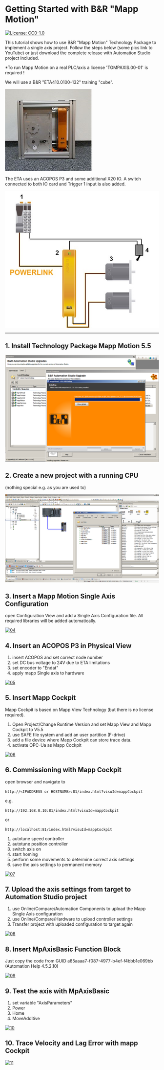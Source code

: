 # Getting Started with B&R "Mapp Motion"

[![License: CC0-1.0](https://licensebuttons.net/l/zero/1.0/80x15.png)](http://creativecommons.org/publicdomain/zero/1.0/)

This tutorial shows how to use B&amp;R "Mapp Motion" Technology Package to implement a single axis project.
Follow the steps below (some pics link to YouTube) or just download the complete release with Automation Studio
project included.

*To run Mapp Motion on a real PLC/axis a license 'TGMPAXIS.00-01' is required !

We will use a B&amp;R "ETA410.0100-132" training "cube".

![ETA410](https://github.com/hilch/mapp-motion-getting-started/blob/master/media/00_ETA410.0100-00_132.png)

The ETA uses an ACOPOS P3 and some additional X20 IO. A switch connected to both IO card and Trigger 1 input is
also added.

![ETA410 topology](https://github.com/hilch/mapp-motion-getting-started/blob/master/media/01_ETA410.0100-01_132_topology.png)

---


## 1. Install Technology Package Mapp Motion 5.5

![install mapp motion](https://github.com/hilch/mapp-motion-getting-started/blob/master/media/02_install_mapp_motion_55.png)

## 2. Create a new project with a running CPU

(nothing special e.g. as you are used to)

![new project](https://github.com/hilch/mapp-motion-getting-started/blob/master/media/03_running_cpu.png)

## 3. Insert a Mapp Motion Single Axis Configuration

open Configuration View and add a Single Axis Configuration file. All required libraries will be added automatically.

[![04](http://img.youtube.com/vi/qdOVnebVUVw/0.jpg)](http://www.youtube.com/watch?v=qdOVnebVUVw)

## 4. Insert an ACOPOS P3 in Physical View

1. insert ACOPOS and set correct node number
2. set DC bus voltage to 24V due to ETA limitations
3. set encoder to "Endat"
4. apply mapp Single axis to hardware

[![05](http://img.youtube.com/vi/tMh8Yh_kcs4/0.jpg)](http://www.youtube.com/watch?v=tMh8Yh_kcs4)

## 5. Insert Mapp Cockpit

Mapp Cockpit is based on Mapp View Technology (but there is no license required).

1. Open Project/Change Runtime Version and set Mapp View and Mapp Cockpit to V5.5
2. use SAFE file system and add an user partition (F-drive)
3. add a file device where Mapp Cockpit can store trace data.
4. activate OPC-Ua as Mapp Cockpit

[![06](http://img.youtube.com/vi/yQiHJyo_oQ8/0.jpg)](http://www.youtube.com/watch?v=yQiHJyo_oQ8)

## 6. Commissioning with Mapp Cockpit

open browser and navigate to 

`http://<IPADDRESS or HOSTNAME>:81/index.html?visuId=mappCockpit`

e.g.

`http://192.168.0.10:81/index.html?visuId=mappCockpit`

or 

`http://localhost:81/index.html?visuId=mappCockpit`

1. autotune speed controller
2. autotune position controller
3. switch axis on
4. start homing
5. perform some movements to determine correct axis settings
6. save the axis settings to permanent memory

[![07](http://img.youtube.com/vi/ZbgP48_rO-A/0.jpg)](http://www.youtube.com/watch?v=ZbgP48_rO-A)

## 7. Upload the axis settings from target to Automation Studio project

1. use Online/Compare/Automation Components to upload the Mapp Single Axis configuration
2. use Online/Compare/Hardware to upload controller settings
3. Transfer project with uploaded configuration to target again

[![08](http://img.youtube.com/vi/qrduv-qJtsY/0.jpg)](http://www.youtube.com/watch?v=qrduv-qJtsY)

## 8. Insert MpAxisBasic Function Block

Just copy the code from GUID a85aaaa7-f087-4977-b4ef-f4bbb1e069bb (Automation Help 4.5.2.10)

[![09](http://img.youtube.com/vi/G-ZkjUBLmXo/0.jpg)](http://www.youtube.com/watch?v=G-ZkjUBLmXo)

## 9. Test the axis with MpAxisBasic

1. set variable "AxisParameters"
1. Power
2. Home
3. MoveAdditive


[![10](http://img.youtube.com/vi/RnY5mPLEc3Q/0.jpg)](http://www.youtube.com/watch?v=RnY5mPLEc3Q)

## 10. Trace Velocity and Lag Error with mapp Cockpit

[![11](http://img.youtube.com/vi/tcPd2fxRN3M/0.jpg)](http://www.youtube.com/watch?v=tcPd2fxRN3M)



